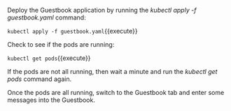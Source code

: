 Deploy the Guestbook application by running the *kubectl apply -f guestbook.yaml* command:

`kubectl apply -f guestbook.yaml`{{execute}}

Check to see if the pods are running:

`kubectl get pods`{{execute}}

If the pods are not all running, then wait a minute and run the *kubectl get pods* command again.

Once the pods are all running, switch to the Guestbook tab and enter some messages into the Guestbook.
